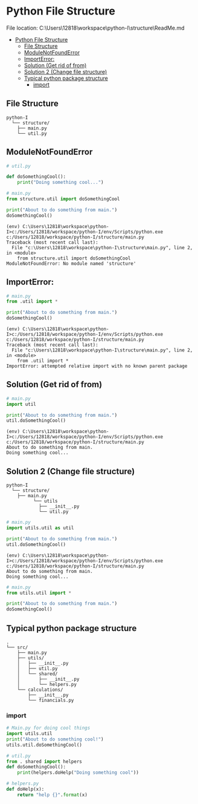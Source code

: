 # Python File Structure
File location: C:\Users\12818\workspace\python-I\structure\ReadMe.md

- [Python File Structure](#python-file-structure)
  - [File Structure](#file-structure)
  - [ModuleNotFoundError](#modulenotfounderror)
  - [ImportError:](#importerror)
  - [Solution (Get rid of from)](#solution-get-rid-of-from)
  - [Solution 2 (Change file structure)](#solution-2-change-file-structure)
  - [Typical python package structure](#typical-python-package-structure)
    - [import](#import)

## File Structure

```output
python-I
  └── structure/
    ├── main.py
    └── util.py
```

## ModuleNotFoundError
```py
# util.py

def doSomethingCool():
    print("Doing something cool...")
```

```py
# main.py
from structure.util import doSomethingCool

print("About to do something from main.")
doSomethingCool()
```

```output
(env) C:\Users\12818\workspace\python-I>c:/Users/12818/workspace/python-I/env/Scripts/python.exe c:/Users/12818/workspace/python-I/structure/main.py
Traceback (most recent call last):
  File "c:\Users\12818\workspace\python-I\structure\main.py", line 2, in <module>
    from structure.util import doSomethingCool
ModuleNotFoundError: No module named 'structure'
```

## ImportError: 
```py
# main.py
from .util import *

print("About to do something from main.")
doSomethingCool()
```

```output
(env) C:\Users\12818\workspace\python-I>c:/Users/12818/workspace/python-I/env/Scripts/python.exe c:/Users/12818/workspace/python-I/structure/main.py
Traceback (most recent call last):
  File "c:\Users\12818\workspace\python-I\structure\main.py", line 2, in <module>
    from .util import *
ImportError: attempted relative import with no known parent package
```
## Solution (Get rid of from)
```py
# main.py
import util

print("About to do something from main.")
util.doSomethingCool()
```

```output
(env) C:\Users\12818\workspace\python-I>c:/Users/12818/workspace/python-I/env/Scripts/python.exe c:/Users/12818/workspace/python-I/structure/main.py
About to do something from main.
Doing something cool...
```
## Solution 2 (Change file structure)
```output
python-I
  └── structure/
    ├── main.py
          └── utils
            ├── __init__.py
            └── util.py
```
```py
# main.py
import utils.util as util

print("About to do something from main.")
util.doSomethingCool()
```

```output
(env) C:\Users\12818\workspace\python-I>c:/Users/12818/workspace/python-I/env/Scripts/python.exe c:/Users/12818/workspace/python-I/structure/main.py
About to do something from main.
Doing something cool...
```
```py
# main.py
from utils.util import *

print("About to do something from main.")
doSomethingCool()
```

## Typical python package structure

```output
.
└── src/
    ├── main.py
    ├── utils/
    │   ├── __init__.py
    │   ├── util.py
    │   └── shared/
    │       ├── __init__.py
    │       └── helpers.py
    └── calculations/
        ├── __init__.py
        └── financials.py
```
### import
```py
# Main.py for doing cool things
import utils.util
print("About to do something cool!")
utils.util.doSomethingCool()
```

```py
# util.py
from . shared import helpers
def doSomethingCool():
    print(helpers.doHelp("Doing something cool"))
```

```py
# helpers.py
def doHelp(x):
    return "help {}".format(x)
```